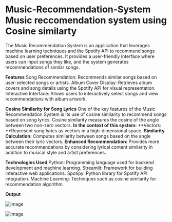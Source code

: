 # Music-Recommendation-System Music reccomendation system using Cosine similarty
The Music Recommendation System is an application that leverages machine learning techniques and the Spotify API to recommend songs based on user preferences. It provides a user-friendly interface where users can input songs they like, and the system generates recommendations of similar songs.

**Features**
Song Recommendation: Recommends similar songs based on user-selected songs or artists.
Album Cover Display: Retrieves album covers and song details using the Spotify API for visual representation.
Interactive Interface: Allows users to interactively select songs and view recommendations with album artwork.

**Cosine Similarity for Song Lyrics**
One of the key features of the Music Recommendation System is its use of cosine similarity to recommend songs based on song lyrics. Cosine similarity measures the cosine of the angle between two non-zero vectors. **In the context of this system:**
**Vectors: **Represent song lyrics as vectors in a high-dimensional space.
**Similarity Calculation:** Computes similarity between songs based on the angle between their lyric vectors.
**Enhanced Recommendation:** Provides more accurate recommendations by considering lyrical content similarity in addition to musical style and artist preferences.

**Technologies Used**
Python: Programming language used for backend development and machine learning.
Streamlit: Framework for building interactive web applications.
Spotipy: Python library for Spotify API integration.
Machine Learning: Techniques such as cosine similarity for recommendation algorithm.

**Output**

![image](https://github.com/manasa-26/Music-Recommendation-System/assets/87278111/42a2ad96-448f-4c59-83fe-ed0d41036317)

![image](https://github.com/manasa-26/Music-Recommendation-System/assets/87278111/d6c0548f-726d-4c4b-b7b2-ac19395d5d61)

